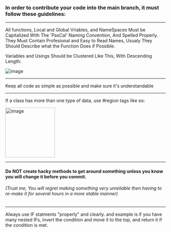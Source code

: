 ### In order to contribute your code into the main branch, it must follow these guidelines:

<hr/>

All functions, Local and Global Vriables, and NameSpaces Must be Capitalized With The 'PasCal' Naming Convention, And Spelled Properly. They Must Contain Profesional and Easy to Read Names, Usualy They Should Describe what the Function Does if Possible.


Variables and Usings Should be Clustered Like This, With Descending Length:

![image](https://user-images.githubusercontent.com/76945439/220503038-eaef1550-a073-416f-980d-863715445ee3.png)

<hr/>

Keep all code as simple as possible and make sure it's understandable

<hr/>

If a class has more than one type of data, use #region tags like so:

<img width="156" alt="image" src="https://user-images.githubusercontent.com/76945439/220502977-54f45a7f-5947-41a4-ac68-18a73f631a7c.png">

<hr/>

#### Do NOT create hacky methods to get around something unless you know you will change it before you commit.
###### (Trust me, You will regret making something very unreliable then having to re-make it for several hours in a more stable manner)

<hr/>

Always use IF statments "properly" and clearly. and example is if you have many nested IFs, invert the condition and move it to the top, and return it if the condition is met.

